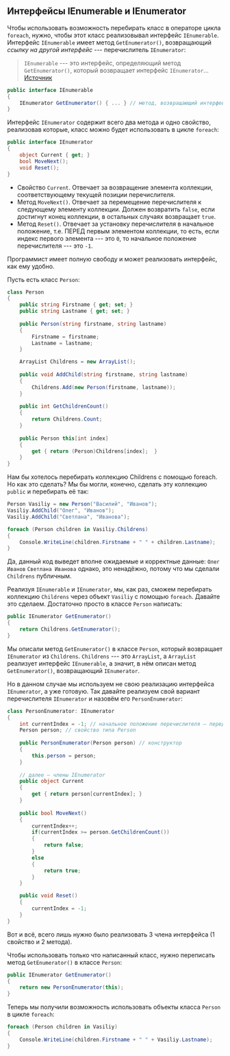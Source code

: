 ﻿## Интерфейсы IEnumerable и IEnumerator

Чтобы использовать возможность перебирать класс в операторе цикла `foreach`, нужно, чтобы этот класс реализовывал интерфейс `IEnumerable`. Интерфейс `IEnumerable` имеет метод `GetEnumerator()`, возвращающий *ссылку на другой интерфейс* --- перечислитель `IEnumerator`:

> `IEnumerable` --- это интерфейс, определяющий метод `GetEnumerator()`, который возвращает интерфейс `IEnumerator`... 
> [Источник](https://stackoverflow.com/questions/619564/what-is-the-difference-between-ienumerator-and-ienumerable/)

```csharp
public interface IEnumerable
{
    IEnumerator GetEnumerator() { ... } // метод, возвращающий интерфейс IEnumerator
}
```

Интерфейс `IEnumerator` содержит всего два метода и одно свойство, реализовав которые, класс можно будет использовать в цикле `foreach`:

```csharp
public interface IEnumerator
{
    object Current { get; }
    bool MoveNext();
    void Reset();
}
```

 - Свойство `Current`. Отвечает за возвращение элемента коллекции, соответствующему текущей позиции перечислителя.
 - Метод `MoveNext()`. Отвечает за перемещение перечислителя к следующему элементу коллекции. Должен возвратить `false`, если достигнут конец коллекции, в остальных случаях возвращает `true`.
 - Метод `Reset()`. Отвечает за установку перечислителя в начальное положение, т.е. ПЕРЕД первым элементом коллекции, то есть, если индекс первого элемента --- это `0`, то начальное положение перечислителя --- это `-1`.

Программист имеет полную свободу и может реализовать интерфейс, как ему удобно.

Пусть есть класс `Person`:

```csharp
class Person
{
    public string Firstname { get; set; }
    public string Lastname { get; set; }
    
    public Person(string firstname, string lastname)
    {
        Firstname = firstname;
        Lastname = lastname;
    } 

    ArrayList Childrens = new ArrayList();
    
    public void AddChild(string firstname, string lastname)
    {
        Childrens.Add(new Person(firstname, lastname));
    }
    
    public int GetChildrenCount()
    {
        return Childrens.Count;
    }
    
    public Person this[int index]
    {
        get { return (Person)Childrens[index];  }
    }
}
```

Нам бы хотелось перебирать коллекцию Childrens с помощью foreach. Но как это сделать? Мы бы могли, конечно, сделать эту коллекцию `public` и перебирать её так:

```csharp
Person Vasiliy = new Person("Василий", "Иванов");
Vasiliy.AddChild("Олег", "Иванов");
Vasiliy.AddChild("Светлана", "Иванова");

foreach (Person children in Vasiliy.Childrens)
{
    Console.WriteLine(children.Firstname + " " + children.Lastname);
}
```

Да, данный код выведет вполне ожидаемые и корректные данные:
`Олег Иванов`
`Светлана Иванова`
однако, это ненадёжно, потому что мы сделали `Childrens` публичным.

Реализуя `IEnumerable` и `IEnumerator`, мы, как раз, сможем перебирать коллекцию `Childrens` через объект `Vasiliy` с помощью `foreach`. Давайте это сделаем. Достаточно просто в классе `Person` написать:

```csharp
public IEnumerator GetEnumerator()
{
    return Childrens.GetEnumerator();
}
```

Мы описали метод `GetEnumerator()` в классе `Person`, который возвращает `IEnumerator` из `Childrens`. `Childrens` --- это `ArrayList`, а `ArrayList` реализует интерфейс `IEnumerable`, а значит, в нём описан метод `GetEnumerator()`, возвращающий `IEnumerator`.

Но в данном случае мы используем не свою реализацию интерфейса `IEnumerator`, а уже готовую. Так давайте реализуем свой вариант перечислителя `IEnumerator` и назовём его `PersonEnumerator`:

```csharp
class PersonEnumerator: IEnumerator
{
    int currentIndex = -1; // начальное положение перечислителя – перед первым элементом коллекции.
    Person person; // свойство типа Person
    
    public PersonEnumerator(Person person) // конструктор
    {
        this.person = person;
    }
    
    // далее – члены IEnumerator
    public object Current
    {
        get { return person[currentIndex]; }
    }
    
    public bool MoveNext()
    {
        currentIndex++;
        if(currentIndex >= person.GetChildrenCount())
        {
            return false;
        }
        else
        {
            return true;
        }
    }

    public void Reset()
    {
        currentIndex = -1;
    }
}
```

Вот и всё, всего лишь нужно было реализовать 3 члена интерфейса (1 свойство и 2 метода).

Чтобы использовать только что написанный класс, нужно переписать метод `GetEnumerator()` в классе `Person`:

```csharp
public IEnumerator GetEnumerator()
{
    return new PersonEnumerator(this);
}
```

Теперь мы получили возможность использовать объекты класса `Person` в цикле `foreach`:

```csharp
foreach (Person children in Vasiliy)
{
    Console.WriteLine(children.Firstname + " " + Vasiliy.Lastname);
}
```

